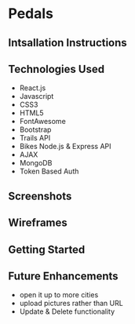 # Pedals

## Intsallation Instructions

## Technologies Used

- React.js
- Javascript
- CSS3
- HTML5
- FontAwesome
- Bootstrap
- Trails API
- Bikes Node.js & Express API
- AJAX
- MongoDB
- Token Based Auth

## Screenshots

## Wireframes

## Getting Started

## Future Enhancements

- open it up to more cities
- upload pictures rather than URL
- Update & Delete functionality

